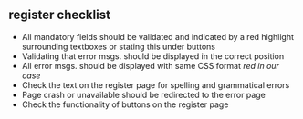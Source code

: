 ## register checklist

+ All mandatory fields should be validated and indicated by a red highlight surrounding textboxes or stating this under buttons
+ Validating that error msgs. should be displayed in the correct position
+ All error msgs. should be displayed with same CSS format *red in our case*
+ Check the text on the register page for spelling and grammatical errors
+ Page crash or unavailable should be redirected to the error page
+ Check the functionality of buttons on the register page
